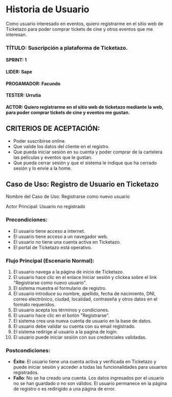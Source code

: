 
# Historia de Usuario

Como usuario interesado en eventos, quiero registrarme en el sitio web de Ticketazo para poder comprar tickets de cine y otros eventos que me interesan.

### TÍTULO: Suscripción a plataforma de Ticketazo.
#### SPRINT: 1
#### LIDER: Sape
#### PROGAMADOR: Facundo
#### TESTER: Urrutia
#### ACTOR: Quiero registrarme en el sitio web de ticketazo mediante la web, para poder comprar tickets de cine y eventos me gustan.

## CRITERIOS DE ACEPTACIÓN:

* Poder suscribirse online.
* Que valide los datos del cliente en el registro.
* Que pueda iniciar sesión en su cuenta y poder comprar de la cartelera las películas y eventos que le gustan.
* Que pueda cerrar sesión y que el sistema le indique que ha cerrado sesión y lo envíe a la home.


## Caso de Uso: Registro de Usuario en Ticketazo

Nombre del Caso de Uso: Registrarse como nuevo usuario

Actor Principal: Usuario no registrado

### Precondiciones:

*   El usuario tiene acceso a internet.
*	El usuario tiene acceso a un navegador web.
*	El usuario no tiene una cuenta activa en Ticketazo.
*	El portal de Ticketazo está operativo.

### Flujo Principal (Escenario Normal):

1.	El usuario navega a la página de inicio de Ticketazo.
2.	El usuario hace clic en el enlace Iniciar sesión y clickea sobre el link "Registrarse como nuevo usuario".
3.	El sistema muestra el formulario de registro.
4.	El usuario introduce su nombre, apellido, fecha de nacimiento, DNI, correo electrónico, ciudad, localidad, contraseña y otros datos en el formato requeridos.
5.	El usuario acepta los términos y condiciones.
6.	El usuario hace clic en el botón "Registrarse".
7.	El sistema crea una nueva cuenta de usuario en la base de datos.
8. El usuario debe validar su cuenta con su email registrado.
9.	El sistema redirige al usuario a la pagina de login.
10.	El usuario puede iniciar sesión con sus credenciales validadas.

### Postcondiciones:

* __Éxito__: El usuario tiene una cuenta activa y verificada en Ticketazo y puede iniciar sesión y acceder a todas las funcionalidades para usuarios registrados.
* __Fallo__: No se ha creado una cuenta. Los datos ingresados por el usuario no se han guardado o no son válidos. El usuario permanece en la página de registro o es redirigido a una página de error.